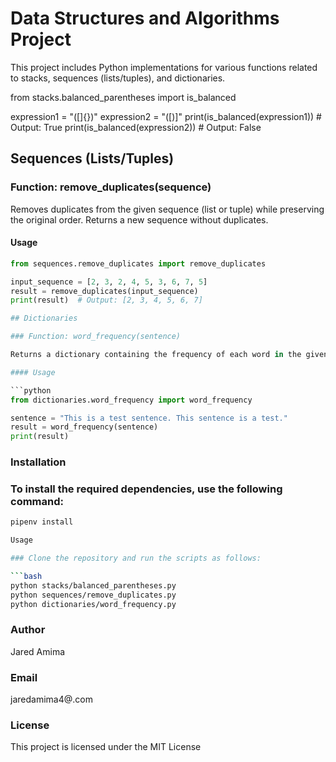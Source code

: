 # Data Structures and Algorithms Project

This project includes Python implementations for various functions related to stacks, sequences (lists/tuples), and dictionaries.

from stacks.balanced_parentheses import is_balanced

expression1 = "([]{})"
expression2 = "([)]"
print(is_balanced(expression1))  # Output: True
print(is_balanced(expression2))  # Output: False

## Sequences (Lists/Tuples)

### Function: remove_duplicates(sequence)

Removes duplicates from the given sequence (list or tuple) while preserving the original order. Returns a new sequence without duplicates.

#### Usage

```python
from sequences.remove_duplicates import remove_duplicates

input_sequence = [2, 3, 2, 4, 5, 3, 6, 7, 5]
result = remove_duplicates(input_sequence)
print(result)  # Output: [2, 3, 4, 5, 6, 7]

## Dictionaries

### Function: word_frequency(sentence)

Returns a dictionary containing the frequency of each word in the given sentence. Ignores punctuation and considers words in a case-insensitive manner.

#### Usage

```python
from dictionaries.word_frequency import word_frequency

sentence = "This is a test sentence. This sentence is a test."
result = word_frequency(sentence)
print(result)
```

### Installation

### To install the required dependencies, use the following command:

```bash
pipenv install

Usage

### Clone the repository and run the scripts as follows:

```bash
python stacks/balanced_parentheses.py
python sequences/remove_duplicates.py
python dictionaries/word_frequency.py
```
### Author

Jared Amima

### Email 
jaredamima4@.com 

### License

This project is licensed under the MIT License 